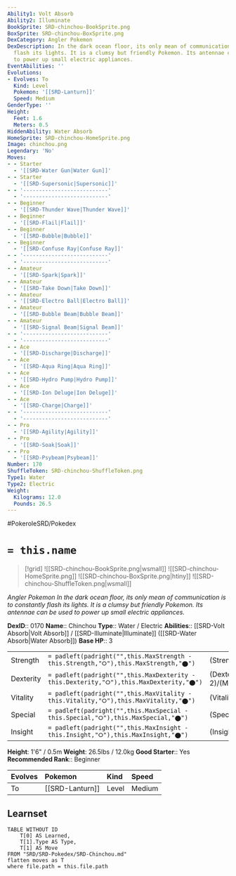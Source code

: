 ```yaml
---
Ability1: Volt Absorb
Ability2: Illuminate
BookSprite: SRD-chinchou-BookSprite.png
BoxSprite: SRD-chinchou-BoxSprite.png
DexCategory: Angler Pokemon
DexDescription: In the dark ocean floor, its only mean of communication is to constantly
  flash its lights. It is a clumsy but friendly Pokemon. Its antennae can be used
  to power up small electric appliances.
EventAbilities: ''
Evolutions:
- Evolves: To
  Kind: Level
  Pokemon: '[[SRD-Lanturn]]'
  Speed: Medium
GenderType: ''
Height:
  Feet: 1.6
  Meters: 0.5
HiddenAbility: Water Absorb
HomeSprite: SRD-chinchou-HomeSprite.png
Image: chinchou.png
Legendary: 'No'
Moves:
- - Starter
  - '[[SRD-Water Gun|Water Gun]]'
- - Starter
  - '[[SRD-Supersonic|Supersonic]]'
- - '---------------------------'
  - '---------------------------'
- - Beginner
  - '[[SRD-Thunder Wave|Thunder Wave]]'
- - Beginner
  - '[[SRD-Flail|Flail]]'
- - Beginner
  - '[[SRD-Bubble|Bubble]]'
- - Beginner
  - '[[SRD-Confuse Ray|Confuse Ray]]'
- - '---------------------------'
  - '---------------------------'
- - Amateur
  - '[[SRD-Spark|Spark]]'
- - Amateur
  - '[[SRD-Take Down|Take Down]]'
- - Amateur
  - '[[SRD-Electro Ball|Electro Ball]]'
- - Amateur
  - '[[SRD-Bubble Beam|Bubble Beam]]'
- - Amateur
  - '[[SRD-Signal Beam|Signal Beam]]'
- - '---------------------------'
  - '---------------------------'
- - Ace
  - '[[SRD-Discharge|Discharge]]'
- - Ace
  - '[[SRD-Aqua Ring|Aqua Ring]]'
- - Ace
  - '[[SRD-Hydro Pump|Hydro Pump]]'
- - Ace
  - '[[SRD-Ion Deluge|Ion Deluge]]'
- - Ace
  - '[[SRD-Charge|Charge]]'
- - '---------------------------'
  - '---------------------------'
- - Pro
  - '[[SRD-Agility|Agility]]'
- - Pro
  - '[[SRD-Soak|Soak]]'
- - Pro
  - '[[SRD-Psybeam|Psybeam]]'
Number: 170
ShuffleToken: SRD-chinchou-ShuffleToken.png
Type1: Water
Type2: Electric
Weight:
  Kilograms: 12.0
  Pounds: 26.5
---
```


#PokeroleSRD/Pokedex

# `= this.name`

> [!grid]
> ![[SRD-chinchou-BookSprite.png|wsmall]]
> ![[SRD-chinchou-HomeSprite.png]]
> ![[SRD-chinchou-BoxSprite.png|htiny]]
> ![[SRD-chinchou-ShuffleToken.png|wsmall]]


*Angler Pokemon*
*In the dark ocean floor, its only mean of communication is to constantly flash its lights. It is a clumsy but friendly Pokemon. Its antennae can be used to power up small electric appliances.*

**DexID**:: 0170
**Name**:: Chinchou
**Type**:: Water / Electric
**Abilities**:: [[SRD-Volt Absorb|Volt Absorb]] / [[SRD-Illuminate|Illuminate]] ([[SRD-Water Absorb|Water Absorb]])
**Base HP**:: 3

|           |                                                                                        |                                          |
| --------- | -------------------------------------------------------------------------------------- | ---------------------------------------- |
| Strength  | `= padleft(padright("",this.MaxStrength - this.Strength,"⭘"),this.MaxStrength,"⬤")`    | (Strength::1)/(MaxStrength::3)   |
| Dexterity | `= padleft(padright("",this.MaxDexterity - this.Dexterity,"⭘"),this.MaxDexterity,"⬤")` | (Dexterity:: 2)/(MaxDexterity::4) |
| Vitality  | `= padleft(padright("",this.MaxVitality - this.Vitality,"⭘"),this.MaxVitality,"⬤")`    | (Vitality::1)/(MaxVitality::3)   |
| Special   | `= padleft(padright("",this.MaxSpecial - this.Special,"⭘"),this.MaxSpecial,"⬤")`       | (Special::2)/(MaxSpecial::4)     |
| Insight   | `= padleft(padright("",this.MaxInsight - this.Insight,"⭘"),this.MaxInsight,"⬤")`       | (Insight::2)/(MaxInsight::4)     |

**Height**: 1'6" / 0.5m
**Weight**: 26.5lbs / 12.0kg
**Good Starter**:: Yes
**Recommended Rank**:: Beginner

| Evolves   | Pokemon         | Kind   | Speed   |
|:----------|:----------------|:-------|:--------|
| To        | [[SRD-Lanturn]] | Level  | Medium  |

## Learnset

```dataview
TABLE WITHOUT ID
    T[0] AS Learned,
    T[1].Type AS Type,
    T[1] AS Move
FROM "SRD/SRD-Pokedex/SRD-Chinchou.md"
flatten moves as T
where file.path = this.file.path
```
